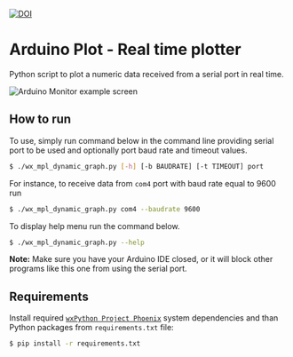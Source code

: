 [![DOI](https://zenodo.org/badge/95277217.svg)](https://zenodo.org/badge/latestdoi/95277217)

# Arduino Plot - Real time plotter

Python script to plot a numeric data received from a serial port in real time.

![Arduino Monitor example screen](arduino_plot_screenshot.PNG)

## How to run

To use, simply run command below in the command line providing serial port to be used and optionally port baud rate and timeout values. 

````bash
$ ./wx_mpl_dynamic_graph.py [-h] [-b BAUDRATE] [-t TIMEOUT] port
````

For instance, to receive data from `com4` port with baud rate equal to 9600 run

````bash
$ ./wx_mpl_dynamic_graph.py com4 --baudrate 9600
```` 

To display help menu run the command below.
````bash
$ ./wx_mpl_dynamic_graph.py --help
```` 

**Note:** Make sure you have your Arduino IDE closed, or it will block other programs like this one from using the serial port.

## Requirements

Install required [`wxPython Project Phoenix`](https://github.com/wxWidgets/Phoenix) system dependencies and than Python packages from `requirements.txt` file:

````bash
$ pip install -r requirements.txt
````

